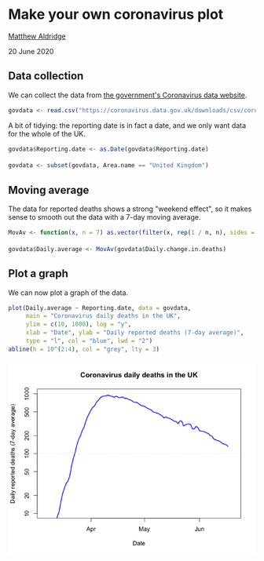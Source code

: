 Make your own coronavirus plot
================
[Matthew Aldridge](https://mpaldridge.github.io)

20 June 2020

Data collection
---------------

We can collect the data from [the government's Coronavirus data website](https://coronavirus.data.gov.uk/).

``` r
govdata <- read.csv("https://coronavirus.data.gov.uk/downloads/csv/coronavirus-deaths_latest.csv")
```

A bit of tidying: the reporting date is in fact a date, and we only want data for the whole of the UK.

``` r
govdata$Reporting.date <- as.Date(govdata$Reporting.date)

govdata <- subset(govdata, Area.name == "United Kingdom")
```

Moving average
--------------

The data for reported deaths shows a strong "weekend effect", so it makes sense to smooth out the data with a 7-day moving average.

``` r
MovAv <- function(x, n = 7) as.vector(filter(x, rep(1 / n, n), sides = 2))

govdata$Daily.average <- MovAv(govdata$Daily.change.in.deaths)
```

Plot a graph
------------

We can now plot a graph of the data.

``` r
plot(Daily.average ~ Reporting.date, data = govdata,
     main = "Coronavirus daily deaths in the UK",
     ylim = c(10, 1000), log = "y",
     xlab = "Date", ylab = "Daily reported deaths (7-day average)",
     type = "l", col = "blue", lwd = "2")
abline(h = 10^(2:4), col = "grey", lty = 3)
```

![](plot-1.png)
